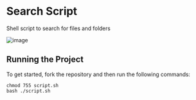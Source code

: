 # Search Script

Shell script to search for files and folders

![image](https://github.com/JoakimTeixeira/search-script/assets/12193814/d4f748c0-ab35-4b11-bcd7-a99255dfa588)

## Running the Project

To get started, fork the repository and then run the following commands:

    chmod 755 script.sh
    bash ./script.sh
